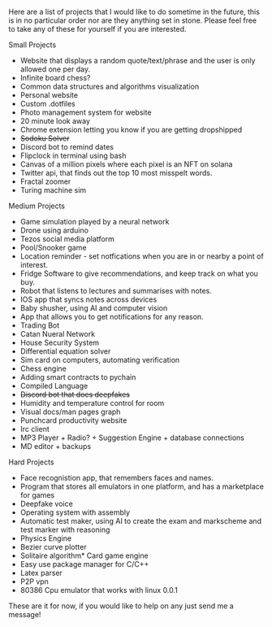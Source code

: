 Here are a list of projects that I would like to do sometime in the future, this is in no particular order nor are they anything set in stone. Please feel free to take any of these for yourself if you are interested.

Small Projects
* Website that displays a random quote/text/phrase and the user is only allowed one per day.
* Infinite board chess?
* Common data structures and algorithms visualization
* Personal website
* Custom .dotfiles
* Photo management system for website
* 20 minute look away
* Chrome extension letting you know if you are getting dropshipped
* ~~Sodoku Solver~~
* Discord bot to remind dates
* Flipclock in terminal using bash
* Canvas of a million pixels where each pixel is an NFT on solana
* Twitter api, that finds out the top 10 most misspelt words.
* Fractal zoomer
* Turing machine sim

Medium Projects
* Game simulation played by a neural network
* Drone using arduino
* Tezos social media platform
* Pool/Snooker game
* Location reminder - set notfications when you are in or nearby a point of interest.
* Fridge Software to give recommendations, and keep track on what you buy.
* Robot that listens to lectures and summarises with notes.
* IOS app that syncs notes across devices
* Baby shusher, using AI and computer vision
* App that allows you to get notifications for any reason.
* Trading Bot
* Catan Nueral Network
* House Security System
* Differential equation solver
* Sim card on computers, automating verification
* Chess engine
* Adding smart contracts to pychain
* Compiled Language
* ~~Discord bot that does deepfakes~~
* Humidity and temperature control for room
* Visual docs/man pages graph
* Punchcard productivity website
* Irc client
* MP3 Player + Radio? + Suggestion Engine + database connections
* MD editor + backups

Hard Projects

* Face recognistion app, that remembers faces and names.
* Program that stores all emulators in one platform, and has a marketplace for games
* Deepfake voice
* Operating system with assembly
* Automatic test maker, using AI to create the exam and markscheme and test marker with reasoning
* Physics Engine
* Bezier curve plotter
* Solitaire algorithm* Card game engine
* Easy use package manager for C/C++
* Latex parser
* P2P vpn
* 80386 Cpu emulator that works with linux 0.0.1

These are it for now, if you would like to help on any just send me a message!

